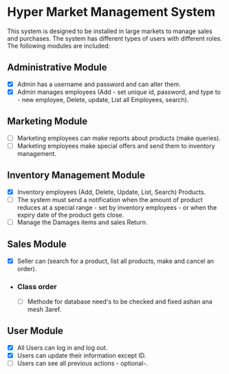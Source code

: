 # Hyper Market Management System

This system is designed to be installed in large markets to manage sales and purchases. The system has different types of users with different roles. The following modules are included:

## Administrative Module

- [x] Admin has a username and password and can alter them.
- [x] Admin manages employees (Add - set unique id, password, and type to - new employee, Delete, update, List all Employees, search).

## Marketing Module

- [ ] Marketing employees can make reports about products (make queries).
- [ ] Marketing employees make special offers and send them to inventory management.

## Inventory Management Module

- [x] Inventory employees (Add, Delete, Update, List, Search) Products.
- [ ] The system must send a notification when the amount of product reduces at a special range - set by inventory employees - or when the expiry date of the product gets close.
- [ ] Manage the Damages items and sales Return.

## Sales Module

- [x] Seller can (search for a product, list all products, make and cancel an order).

- ### Class order

  - [ ] Methode for database need's to be checked and fixed ashan ana mesh 3aref.

## User Module

- [x] All Users can log in and log out.
- [x] Users can update their information except ID.
- [ ] Users can see all previous actions - optional-.
